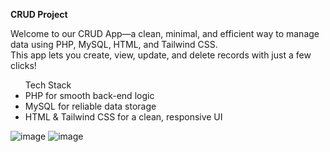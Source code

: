 <b>CRUD Project</b>

Welcome to our CRUD App—a clean, minimal, and efficient way to manage data using PHP, MySQL, HTML, and Tailwind CSS. <br>
This app lets you create, view, update, and delete records with just a few clicks!

<ul> Tech Stack
  <li>PHP for smooth back-end logic</li>
  <li>MySQL for reliable data storage</li>
  <li>HTML & Tailwind CSS for a clean, responsive UI</li>
</ul>

![image](https://github.com/user-attachments/assets/84bc812c-83c2-4455-a834-12799492d46f)
![image](https://github.com/user-attachments/assets/95ce9a02-e613-4a9f-bfa6-9355678f7bd0)

